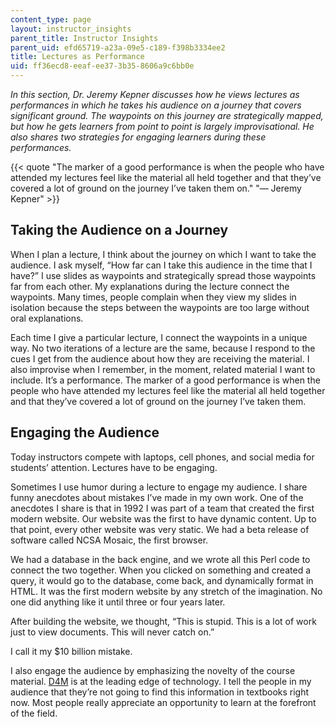 ```yaml
---
content_type: page
layout: instructor_insights
parent_title: Instructor Insights
parent_uid: efd65719-a23a-09e5-c189-f398b3334ee2
title: Lectures as Performance
uid: ff36ecd8-eeaf-ee37-3b35-8606a9c6bb0e
---
```


_In this section, Dr. Jeremy Kepner discusses how he views lectures as performances in which he takes his audience on a journey that covers significant ground. The waypoints on this journey are strategically mapped, but how he gets learners from point to point is largely improvisational. He also shares two strategies for engaging learners during these performances._

{{< quote "The marker of a good performance is when the people who have attended my lectures feel like the material all held together and that they’ve covered a lot of ground on the journey I’ve taken them on." "— Jeremy Kepner" >}}

Taking the Audience on a Journey
--------------------------------

When I plan a lecture, I think about the journey on which I want to take the audience. I ask myself, “How far can I take this audience in the time that I have?” I use slides as waypoints and strategically spread those waypoints far from each other. My explanations during the lecture connect the waypoints. Many times, people complain when they view my slides in isolation because the steps between the waypoints are too large without oral explanations.

Each time I give a particular lecture, I connect the waypoints in a unique way. No two iterations of a lecture are the same, because I respond to the cues I get from the audience about how they are receiving the material. I also improvise when I remember, in the moment, related material I want to include. It’s a performance. The marker of a good performance is when the people who have attended my lectures feel like the material all held together and that they’ve covered a lot of ground on the journey I’ve taken them.

Engaging the Audience
---------------------

Today instructors compete with laptops, cell phones, and social media for students’ attention. Lectures have to be engaging.

Sometimes I use humor during a lecture to engage my audience. I share funny anecdotes about mistakes I’ve made in my own work. One of the anecdotes I share is that in 1992 I was part of a team that created the first modern website. Our website was the first to have dynamic content. Up to that point, every other website was very static. We had a beta release of software called NCSA Mosaic, the first browser.

We had a database in the back engine, and we wrote all this Perl code to connect the two together. When you clicked on something and created a query, it would go to the database, come back, and dynamically format in HTML. It was the first modern website by any stretch of the imagination. No one did anything like it until three or four years later.

After building the website, we thought, “This is stupid. This is a lot of work just to view documents. This will never catch on.”

I call it my $10 billion mistake.

I also engage the audience by emphasizing the novelty of the course material. [D4M](http://www.mit.edu/~kepner/D4M/) is at the leading edge of technology. I tell the people in my audience that they’re not going to find this information in textbooks right now. Most people really appreciate an opportunity to learn at the forefront of the field.